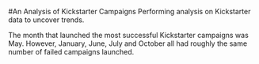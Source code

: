 #An Analysis of Kickstarter Campaigns
Performing analysis on Kickstarter data to uncover trends.





The month that launched the most successful Kickstarter campaigns was May. However, January, June, July and October all had roughly the same number of failed campaigns launched.

